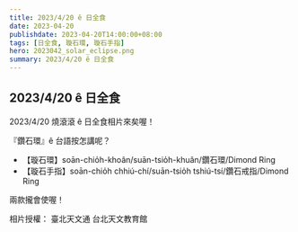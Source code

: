 ```yaml
---
title: 2023/4/20 ê 日全食
date: 2023-04-20
publishdate: 2023-04-20T14:00:00+08:00
tags: [日全食, 璇石環, 璇石手指]
hero: 2023042_solar_eclipse.png
summary: 2023/4/20 ê 日全食
---
```


## 2023/4/20 ê 日全食
2023/4/20 燒滾滾 ê 日全食相片來矣喔！

『鑽石環』ê 台語按怎講呢？

- 【璇石環】soān-chio̍h-khoân/suān-tsio̍h-khuân/鑽石環/Dimond Ring
- 【璇石手指】soān-chio̍h chhiú-chí/suān-tsio̍h tshiú-tsí/鑽石戒指/Dimond Ring

兩款攏會使喔！


相片授權： 臺北天文通 台北天文教育館



